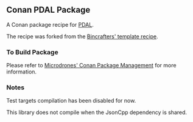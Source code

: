 ## Conan PDAL Package

A Conan package recipe for [PDAL](https://pdal.io/).

The recipe was forked from the [Bincrafters' template recipe](https://github.com/bincrafters/conan-templates).

### To Build Package

Please refer to [Microdrones' Conan Package Management](https://bitbucket.org/microdrones/mdcodingguide/src/master/tools/conan.md) 
for more information.

### Notes

Test targets compilation has been disabled for now.

This library does not compile when the JsonCpp dependency is shared.

